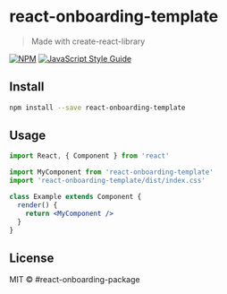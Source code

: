 # react-onboarding-template

> Made with create-react-library

[![NPM](https://img.shields.io/npm/v/react-onboarding-template.svg)](https://www.npmjs.com/package/react-onboarding-template) [![JavaScript Style Guide](https://img.shields.io/badge/code_style-standard-brightgreen.svg)](https://standardjs.com)

## Install

```bash
npm install --save react-onboarding-template
```

## Usage

```jsx
import React, { Component } from 'react'

import MyComponent from 'react-onboarding-template'
import 'react-onboarding-template/dist/index.css'

class Example extends Component {
  render() {
    return <MyComponent />
  }
}
```

## License

MIT © [](https://github.com/)
#react-onboarding-package
